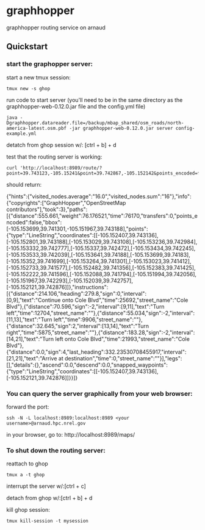 # graphhopper
graphhopper routing service on arnaud
## Quickstart

### start the graphopper server:
start a new tmux session:
```
tmux new -s ghop
```
run code to start server (you'll need to be in the same directory as the graphhopper-web-0.12.0.jar file and the config.yml file)
```
java -Dgraphhopper.datareader.file=/backup/mbap_shared/osm_roads/north-america-latest.osm.pbf -jar graphhopper-web-0.12.0.jar server config-example.yml
```
detatch from ghop session w/: [ctrl + b] + d

test that the routing server is working:
```
curl 'http://localhost:8989/route/?point=39.743123,-105.15241&point=39.742867,-105.152142&points_encoded=false'
```
should return:

{"hints":{"visited_nodes.average":"16.0","visited_nodes.sum":"16"},"info":{"copyrights":["GraphHopper","OpenStreetMap contributors"],"took":3},"paths":[{"distance":555.661,"weight":76.176521,"time":76170,"transfers":0,"points_encoded":false,"bbox":[-105.153699,39.741301,-105.151967,39.743188],"points":{"type":"LineString","coordinates":[[-105.152407,39.743136],[-105.152801,39.743188],[-105.153029,39.743108],[-105.153236,39.742984],[-105.153332,39.742777],[-105.15337,39.742472],[-105.153434,39.742245],[-105.153533,39.742039],[-105.153641,39.74188],[-105.153699,39.74183],[-105.15352,39.741699],[-105.153264,39.741301],[-105.153023,39.741412],[-105.152733,39.741577],[-105.152482,39.741356],[-105.152383,39.741425],[-105.152222,39.741596],[-105.152088,39.741794],[-105.151994,39.742056],[-105.151967,39.742293],[-105.152039,39.742757],[-105.152121,39.742876]]},"instructions":[{"distance":214.106,"heading":279.8,"sign":0,"interval":[0,9],"text":"Continue onto Cole Blvd","time":25692,"street_name":"Cole Blvd"},{"distance":70.596,"sign":-2,"interval":[9,11],"text":"Turn left","time":12704,"street_name":""},{"distance":55.034,"sign":-2,"interval":[11,13],"text":"Turn left","time":9906,"street_name":""},{"distance":32.645,"sign":2,"interval":[13,14],"text":"Turn right","time":5875,"street_name":""},{"distance":183.28,"sign":-2,"interval":[14,21],"text":"Turn left onto Cole Blvd","time":21993,"street_name":"Cole Blvd"},{"distance":0.0,"sign":4,"last_heading":332.23530708455917,"interval":[21,21],"text":"Arrive at destination","time":0,"street_name":""}],"legs":[],"details":{},"ascend":0.0,"descend":0.0,"snapped_waypoints":{"type":"LineString","coordinates":[[-105.152407,39.743136],[-105.152121,39.742876]]}}]}

### You can query the server graphically from your web browser:
forward the port:
```
ssh -N -L localhost:8989:localhost:8989 <your username>@arnaud.hpc.nrel.gov
```
in your browser, go to:
http://localhost:8989/maps/

### To shut down the routing server:
reattach to ghop
```
tmux a -t ghop
```
interrupt the server w/:[ctrl + c]

detach from ghop w/:[ctrl + b] + d

kill ghop session:
```
tmux kill-session -t mysession
```
